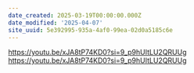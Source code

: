 ```yaml
---
date_created: 2025-03-19T00:00:00.000Z
date_modified: '2025-04-07'
site_uuid: 5e392995-935a-4af0-99ea-02d0a5185c6e
---
```





https://youtu.be/xJA8tP74KD0?si=9_p9hUItLU2QRUUg
https://youtu.be/xJA8tP74KD0?si=9_p9hUItLU2QRUUg